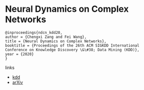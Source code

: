 # Neural Dynamics on Complex Networks

```
@inproceedings{ndcn_kdd20,
author = {Chengxi Zang and Fei Wang},
title = {Neural Dynamics on Complex Networks},
booktitle = {Proceedings of the 26th ACM SIGKDD International Conference on Knowledge Discovery \&\#38; Data Mining (KDD)},
year = {2020}
}
```

links
- [kdd](https://www.kdd.org/kdd2020/accepted-papers/view/neural-dynamics-on-complex-networks)
- [arXiv](https://arxiv.org/abs/1908.06491)
